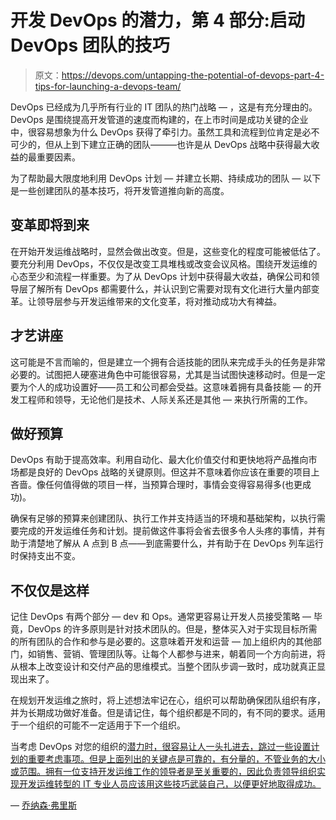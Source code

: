 # 开发 DevOps 的潜力，第 4 部分:启动 DevOps 团队的技巧

> 原文：<https://devops.com/untapping-the-potential-of-devops-part-4-tips-for-launching-a-devops-team/>

DevOps 已经成为几乎所有行业的 IT 团队的热门战略 — ，这是有充分理由的。DevOps 是围绕提高开发管道的速度而构建的，在上市时间是成功关键的企业中，很容易想象为什么 DevOps 获得了牵引力。虽然工具和流程到位肯定是必不可少的，但从上到下建立正确的团队———也许是从 DevOps 战略中获得最大收益的最重要因素。

为了帮助最大限度地利用 DevOps 计划 — 并建立长期、持续成功的团队 — 以下是一些创建团队的基本技巧，将开发管道推向新的高度。

## **变革即将到来**

在开始开发运维战略时，显然会做出改变。但是，这些变化的程度可能被低估了。要充分利用 DevOps，不仅仅是改变工具堆栈或改变会议风格。围绕开发运维的心态至少和流程一样重要。为了从 DevOps 计划中获得最大收益，确保公司和领导层了解所有 DevOps 都需要什么，并认识到它需要对现有文化进行大量内部变革。让领导层参与开发运维带来的文化变革，将对推动成功大有裨益。

## **才艺讲座**

这可能是不言而喻的，但是建立一个拥有合适技能的团队来完成手头的任务是非常必要的。试图把人硬塞进角色中可能很容易，尤其是当试图快速移动时。但是一定要为个人的成功设置好——员工和公司都会受益。这意味着拥有具备技能 — 的开发工程师和领导，无论他们是技术、人际关系还是其他 — 来执行所需的工作。

## **做好预算**

DevOps 有助于提高效率。利用自动化、最大化价值交付和更快地将产品推向市场都是良好的 DevOps 战略的关键原则。但这并不意味着你应该在重要的项目上吝啬。像任何值得做的项目一样，当预算合理时，事情会变得容易得多(也更成功)。

确保有足够的预算来创建团队、执行工作并支持适当的环境和基础架构，以执行需要完成的开发运维任务和计划。提前做这件事将会省去很多令人头疼的事情，并有助于清楚地了解从 A 点到 B 点——到底需要什么，并有助于在 DevOps 列车运行时保持支出不变。

## **不仅仅是这样**

记住 DevOps 有两个部分 — dev 和 Ops。通常更容易让开发人员接受策略 — 毕竟，DevOps 的许多原则是针对技术团队的。但是，整体买入对于实现目标所需的所有团队的合作和参与是必要的。这意味着开发和运营 — 加上组织内的其他部门，如销售、营销、管理团队等。让每个人都参与进来，朝着同一个方向前进，将从根本上改变设计和交付产品的思维模式。当整个团队步调一致时，成功就真正显现出来了。

在规划开发运维之旅时，将上述想法牢记在心，组织可以帮助确保团队组织有序，并为长期成功做好准备。但是请记住，每个组织都是不同的，有不同的要求。适用于一个组织的可能不一定适用于下一个组织。

当考虑 DevOps 对您的组织的[潜力时，很容易让人一头扎进去，跳过一些设置计划的重要考虑事项。但是上面列出的关键点是可靠的，有分量的，不管业务的大小或范围。拥有一位支持开发运维工作的领导者是至关重要的，因此负责领导组织实现开发运维转型的 IT 专业人员应该用这些技巧武装自己，以便更好地取得成功。](https://devops.com/untapping-the-potential-of-devops-part-3-keys-to-success/)

— [乔纳森·弗里斯](https://devops.com/author/jonathan-fries/)